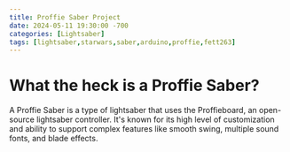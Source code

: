 ```yaml
---
title: Proffie Saber Project
date: 2024-05-11 19:30:00 -700
categories: [Lightsaber]
tags: [lightsaber,starwars,saber,arduino,proffie,fett263]
---
```


# What the heck is a Proffie Saber?

A Proffie Saber is a type of lightsaber that uses the Proffieboard, an open-source lightsaber controller. It's known for its high level of customization and ability to support complex features like smooth swing, multiple sound fonts, and blade effects.